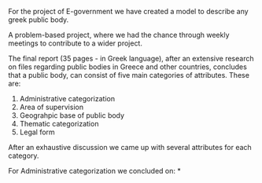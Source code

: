 For the project of E-government we have created a model to describe any greek public body.

A problem-based project, where we had the chance through weekly meetings to contribute to a wider project.

The final report (35 pages - in Greek language), after an extensive research on files regarding public bodies in Greece and other countries, concludes that a public body, can consist of five main categories of attributes. These are:

1. Administrative categorization
2. Area of supervision
3. Geograhpic base of public body
4. Thematic categorization
5. Legal form

After an exhaustive discussion we came up with several attributes for each category.

For Administrative categorization we concluded on:
* 
